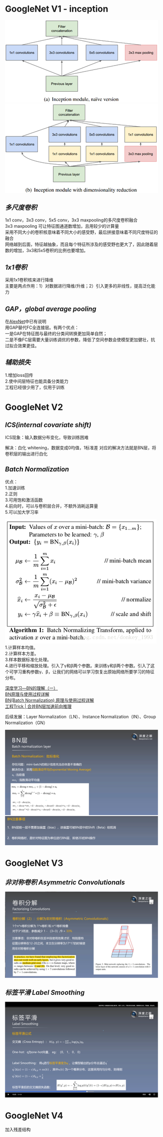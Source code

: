 # GoogleNet V1 - inception

![a](1456303-20190504162301047-898768446.png)
![b](1456303-20190504162327115-2119269106.png)

## *多尺度卷积*
1x1 conv，3x3 conv，5x5 conv，3x3 maxpooling的多尺度卷积融合  
3x3 maxpooling 可让特征图通道数增加，且用较少的计算量   
采用不同大小的卷积核意味着不同大小的感受野，最后拼接意味着不同尺度特征的融合  
网络越到后面，特征越抽象，而且每个特征所涉及的感受野也更大了，因此随着层数的增加，3x3和5x5卷积的比例也要增加。  

## *1x1卷积*
采用1x1卷积核来进行降维   
主要是两点作用：1）对数据进行降维/升维；2）引入更多的非线性，提高泛化能力

## *GAP，global average pooling*
在[AlexNet](../AlexNet/README.md)中已有说明  
用GAP替代FC全连接层。有两个优点：  
一是GAP在特征图与最终的分类间转换更加简单自然；  
二是不像FC层需要大量训练调优的参数，降低了空间参数会使模型更加健壮，抗过拟合效果更佳。  

## *辅助损失*  
1.增加loss回传  
2.使中间层特征也能具备分类能力  
工程已经很少用了，仅用于训练  




# GoogleNet V2

## *ICS(internal covariate shift)*  
ICS现象：输入数据分布变化，导致训练困难  

解决：白化 whitening，数据变成0均值，1标准差
对应的解决方法就是BN层，将卷积层的输出进行白化  


## *Batch Normalization*  
优点：  
1.加速训练  
2.正则  
3.可用饱和激活函数  
4.前向时，可以与卷积层合并，不额外消耗运算量  
5.可以加大学习率  

![BN](20180820151214146.png)    
1.计算样本均值。  
2.计算样本方差。  
3.样本数据标准化处理。  
4.进行平移和缩放处理。引入了γ和β两个参数。来训练γ和β两个参数。引入了这个可学习重构参数γ、β，让我们的网络可以学习恢复出原始网络所要学习的特征分布。  

[深度学习—BN的理解（一）](https://www.cnblogs.com/eilearn/p/9780696.html)  
[BN原理与使用过程详解](https://blog.csdn.net/weixin_43937316/article/details/99573134)  
[BN(Batch Normalization) 原理与使用过程详解](https://blog.csdn.net/donkey_1993/article/details/81871132)  
[工程Trick | 合并BN层加速前向推理](https://www.jianshu.com/p/a940385921e3)  

后续发展：Layer Normalization（LN）、Instance Normalization（IN）、Group Normalization（GN）   

![bn](bn.jpg)
![bn2](bn2.jpg)


# GoogleNet V3
## *非对称卷积 Asymmetric Convolutionals*
![非对称卷积](2020-09-21_18-20-11屏幕截图.png)

## *标签平滑 Label Smoothing*  
![非对称卷积](屏幕快照2020-10-03下午42614.png)

# GoogleNet V4
加入残差结构
